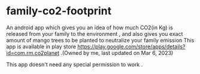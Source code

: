# family-co2-footprint
An android app which gives you an idea of how much CO2(in Kg) is released from your family to the environment , and also gives you exact amount of mango trees to be planted to neutralize your family emission
This app is available in play store https://play.google.com/store/apps/details?id=com.rm.co2planet .(Owned by me, last updated on Mar 6, 2023)

This app doesn't need any special permission to work .
